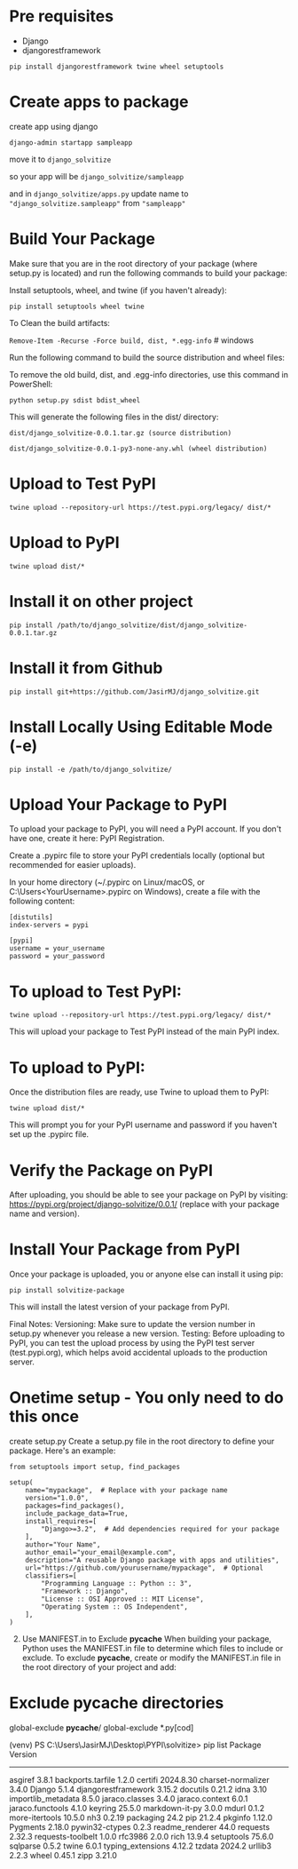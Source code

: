 
# Pre requisites

- Django
- djangorestframework

`pip install djangorestframework twine wheel setuptools`


# Create apps to package 

create app using django

`django-admin startapp sampleapp`

move it to `django_solvitize`

so your app will be `django_solvitize/sampleapp`

and in `django_solvitize/apps.py` update name to `"django_solvitize.sampleapp"` from `"sampleapp"`



# Build Your Package

Make sure that you are in the root directory of your package (where setup.py is located) and run the following commands to build your package:

Install setuptools, wheel, and twine (if you haven't already):

`pip install setuptools wheel twine`

To Clean the build artifacts:

`Remove-Item -Recurse -Force build, dist, *.egg-info` # windows

Run the following command to build the source distribution and wheel files:

To remove the old build, dist, and .egg-info directories, use this command in PowerShell:

`python setup.py sdist bdist_wheel`


This will generate the following files in the dist/ directory:

`dist/django_solvitize-0.0.1.tar.gz (source distribution)`

`dist/django_solvitize-0.0.1-py3-none-any.whl (wheel distribution)`

# Upload to Test PyPI

`twine upload --repository-url https://test.pypi.org/legacy/ dist/*`

# Upload to PyPI

`twine upload dist/*`

# Install it on other project

`pip install /path/to/django_solvitize/dist/django_solvitize-0.0.1.tar.gz`

# Install it from Github

`pip install git+https://github.com/JasirMJ/django_solvitize.git`

# Install Locally Using Editable Mode (-e)

`pip install -e /path/to/django_solvitize/`


# Upload Your Package to PyPI

To upload your package to PyPI, you will need a PyPI account. If you don't have one, create it here: PyPI Registration.

Create a .pypirc file to store your PyPI credentials locally (optional but recommended for easier uploads).

In your home directory (~/.pypirc on Linux/macOS, or C:\Users\<YourUsername>\.pypirc on Windows), create a file with the following content:


```
[distutils]
index-servers = pypi

[pypi]
username = your_username
password = your_password
```

# To upload to Test PyPI:

`twine upload --repository-url https://test.pypi.org/legacy/ dist/*`

This will upload your package to Test PyPI instead of the main PyPI index.



# To upload to PyPI:

Once the distribution files are ready, use Twine to upload them to PyPI:

`twine upload dist/*`

This will prompt you for your PyPI username and password if you haven't set up the .pypirc file.

# Verify the Package on PyPI

After uploading, you should be able to see your package on PyPI by visiting: https://pypi.org/project/django-solvitize/0.0.1/ (replace with your package name and version).

# Install Your Package from PyPI

Once your package is uploaded, you or anyone else can install it using pip:

`pip install solvitize-package`

This will install the latest version of your package from PyPI.

Final Notes:
Versioning: Make sure to update the version number in setup.py whenever you release a new version.
Testing: Before uploading to PyPI, you can test the upload process by using the PyPI test server (test.pypi.org), which helps avoid accidental uploads to the production server.




# Onetime setup - You only need to do this once

create setup.py
Create a setup.py file in the root directory to define your package. Here's an example:
```
from setuptools import setup, find_packages

setup(
    name="mypackage",  # Replace with your package name
    version="1.0.0",
    packages=find_packages(),
    include_package_data=True,
    install_requires=[
        "Django>=3.2",  # Add dependencies required for your package
    ],
    author="Your Name",
    author_email="your_email@example.com",
    description="A reusable Django package with apps and utilities",
    url="https://github.com/yourusername/mypackage",  # Optional
    classifiers=[
        "Programming Language :: Python :: 3",
        "Framework :: Django",
        "License :: OSI Approved :: MIT License",
        "Operating System :: OS Independent",
    ],
)
```


2. Use MANIFEST.in to Exclude __pycache__
When building your package, Python uses the MANIFEST.in file to determine which files to include or exclude. To exclude __pycache__, create or modify the MANIFEST.in file in the root directory of your project and add:

# Exclude __pycache__ directories
global-exclude __pycache__/
global-exclude *.py[cod]









(venv) PS C:\Users\JasirMJ\Desktop\PYPI\solvitize> pip list
Package             Version
------------------- ---------
asgiref             3.8.1
backports.tarfile   1.2.0
certifi             2024.8.30
charset-normalizer  3.4.0
Django              5.1.4
djangorestframework 3.15.2
docutils            0.21.2
idna                3.10
importlib_metadata  8.5.0
jaraco.classes      3.4.0
jaraco.context      6.0.1
jaraco.functools    4.1.0
keyring             25.5.0
markdown-it-py      3.0.0
mdurl               0.1.2
more-itertools      10.5.0
nh3                 0.2.19
packaging           24.2
pip                 21.2.4
pkginfo             1.12.0
Pygments            2.18.0
pywin32-ctypes      0.2.3
readme_renderer     44.0
requests            2.32.3
requests-toolbelt   1.0.0
rfc3986             2.0.0
rich                13.9.4
setuptools          75.6.0
sqlparse            0.5.2
twine               6.0.1
typing_extensions   4.12.2
tzdata              2024.2
urllib3             2.2.3
wheel               0.45.1
zipp                3.21.0